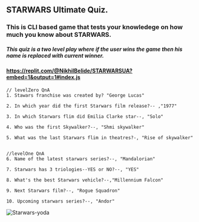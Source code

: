 ## STARWARS Ultimate Quiz.
### This is CLI based game that tests your knowledege on how much you know about STARWARS.

##### This quiz is a two level play where if the user wins the game then his name is replaced with current winner.


#### https://replit.com/@NikhilBelide/STARWARSUA?embed=1&output=1#index.js


    // levelZero QnA
    1. Stawars franchise was created by? "George Lucas"
  
    2. In which year did the first Starwars film release?-- ,"1977"
  
    3. In which Starwars flim did Emilia Clarke star--, "Solo"
  
    4. Who was the first Skywalker?--, "Shmi skywalker"
  
    5. What was the last Starwars flim in theatres?-, "Rise of skywalker"

   
    //levelOne QnA
    6. Name of the latest starwars series?--, "Mandalorian"
  
    7. Starwars has 3 triologies--YES or NO?--, "YES"
  
    8. What's the best Starwars vehicle?--,"Millennium Falcon"
  
    9. Next Starwars film?--, "Rogue Squadron"
  
    10. Upcoming starwars series?--, "Andor"
    
  ![Starwars-yoda](https://images.unsplash.com/photo-1601814933824-fd0b574dd592?ixid=MnwxMjA3fDB8MHxwaG90by1wYWdlfHx8fGVufDB8fHx8&ixlib=rb-1.2.1&auto=format&fit=crop&w=700&q=80)
